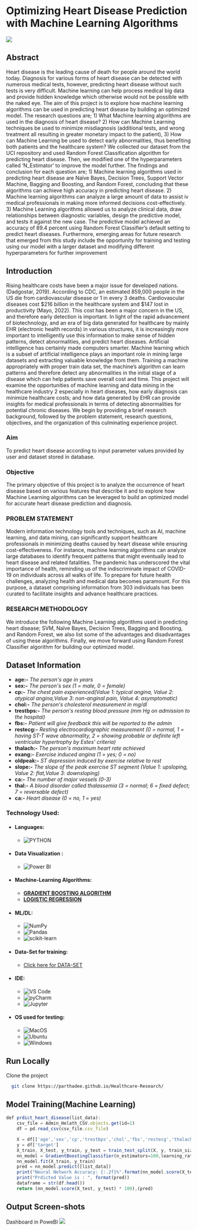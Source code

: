 # Optimizing Heart Disease Prediction with Machine Learning Algorithms
<img src="Data Image/machine banner.jpg" />

## Abstract 
<p> 
  Heart disease is the leading cause of death for people around the world today. Diagnosis for various forms of heart disease can be detected with numerous medical tests, however, predicting heart disease without such tests is very difficult. Machine learning can help process medical big data and provide hidden knowledge which otherwise would not be possible with the naked eye. The aim of this project is to explore how machine learning algorithms can be used in predicting heart disease by building an optimized model. The research questions are; 1) What Machine learning algorithms are used in the diagnosis of heart disease? 2) How can Machine Learning techniques be used to minimize misdiagnosis (additional tests, and wrong treatment all resulting in greater monetary impact to the patient), 3) How can Machine Learning be used to detect early abnormalities, thus benefiting both patients and the healthcare system? We collected our dataset from the UCI repository and used Random Forest Classification algorithm for predicting heart disease. Then, we modified one of the hyperparameters called ‘N_Estimator’ to improve the model further. The findings and conclusion for each question are; 1) Machine learning algorithms used in predicting heart disease are Naïve Bayes, Decision Trees, Support Vector Machine, Bagging and Boosting, and Random Forest, concluding that these algorithms can achieve high accuracy in predicting heart disease. 2) Machine learning algorithms can analyze a large amount of data to assist iv medical professionals in making more informed decisions cost-effectively. 3) Machine Learning algorithms allowed us to analyze clinical data, draw relationships between diagnostic variables, design the predictive model, and tests it against the new case. The predictive model achieved an accuracy of 89.4 percent using Random Forest Classifier’s default setting to predict heart diseases. Furthermore, emerging areas for future research that emerged from this study include the opportunity for training and testing using our model with a larger dataset and modifying different hyperparameters for further improvement 
</p>

## Introduction
<p>
  Rising healthcare costs have been a major issue for developed nations. (Dadgostar, 2019). According to CDC, an estimated 859,000 people in the US die from cardiovascular disease or 1 in every 3 deaths. Cardiovascular diseases cost $216 billion in the healthcare system and $147 lost in productivity (Mayo, 2022). This cost has been a major concern in the US, and therefore early detection is important. In light of the rapid advancement of biotechnology, and an era of big data generated for healthcare by mainly EHR (electronic health records) in various structures, it is increasingly more important to intelligently use this information to make sense of hidden patterns, detect abnormalities, and predict heart diseases. 
      Artificial intelligence has certainly made computers smarter. Machine learning which is a subset of artificial intelligence plays an important role in mining large datasets and extracting valuable knowledge from them. Training a machine appropriately with proper train data set, the machine’s algorithm can learn patterns and therefore detect any abnormalities in the initial stage of a disease which can help patients save overall cost and time. This project will examine the opportunities of machine learning and data mining in the healthcare industry 2 especially in heart diseases, how early diagnosis can minimize healthcare costs; and how data generated by EHR can provide insights for medical professionals in terms of detecting abnormalities for potential chronic diseases. We begin by providing a brief research background, followed by the problem statement, research questions, objectives, and the organization of this culminating experience project. 

</p>

### Aim
<p> 
  To predict heart disease according to input parameter values provided by user and dataset
stored in database.
</p>

### Objective
<p>
  The primary objective of this project is to analyze the occurrence of heart disease based on various features that describe it and to explore how Machine Learning algorithms can be leveraged to build an optimized model for accurate heart disease prediction and diagnosis.
</p>

### PROBLEM STATEMENT
<p>
  Modern information technology tools and techniques, such as AI, machine learning, and data mining, can significantly support healthcare professionals in minimizing deaths caused by heart disease while ensuring cost-effectiveness. For instance, machine learning algorithms can analyze large databases to identify frequent patterns that might eventually lead to heart disease and related fatalities. The pandemic has underscored the vital importance of health, reminding us of the indiscriminate impact of COVID-19 on individuals across all walks of life. To prepare for future health challenges, analyzing health and medical data becomes paramount. For this purpose, a dataset comprising information from 303 individuals has been curated to facilitate insights and advance healthcare practices.
</p>

### RESEARCH METHODOLOGY
<p>
We introduce the following Machine Learning algorithms used in predicting heart disease; SVM, Naïve Bayes, Decision Trees, Bagging and Boosting, and Random Forest, we also list some of the advantages and disadvantages of using these algorithms. Finally, we move forward using Random Forest Classifier algorithm for building our optimized model. 
</p>

## Dataset Information
- **age:-** *The person's age in years*
- **sex:-** *The person's sex (1 = male, 0 = female)*
- **cp:-** *The chest pain experienced(Value 1: typical angina, Value 2: atypical angina,Value 3: non-anginal pain, Value 4: asymptomatic)*
- **chol:-** *The person's cholesterol measurement in mg/dl*
- **trestbps:-** *The person's resting blood pressure (mm Hg on admission to the hospital)*
- **fbs:-** *Patient will give feedback this will be reported to the admin*
- **restecg:-** *Resting electrocardiographic measurement (0 = normal, 1 = having ST-T wave abnormality, 2 = showing probable or definite left ventricular hypertrophy by Estes' criteria)*
- **thalach:-** *The person's maximum heart rate achieved*
- **exang:-** *Exercise induced angina (1 = yes; 0 = no)*
- **oldpeak:-** *ST depression induced by exercise relative to rest*
- **slope:-**  *The slope of the peak exercise ST segment (Value 1: upsloping, Value 2: flat,Value 3: downsloping)*
- **ca:-**  *The number of major vessels (0-3)*
- **thal:-**  *A blood disorder called thalassemia (3 = normal; 6 = fixed defect; 7 = reversable defect)*
- **ca:-**  *Heart disease (0 = no, 1 = yes)*

  
### Technology Used:
- #### Languages:
  - ![PYTHON](https://img.shields.io/badge/Python-FFD43B?style=for-the-badge&logo=python&logoColor=darkgreen)
- #### Data Visualization :
  - ![Power BI](https://img.shields.io/badge/PowerBI-563D7C?style=for-the-badge&logo=DataVisualization&logoColor=white)
- #### Machine-Learning Algorithms:
  - <a href="https://en.wikipedia.org/wiki/Gradient_boosting">**GRADIENT BOOSTING ALGORITHM**</a>
  - <a href="https://en.wikipedia.org/wiki/Logistic_regression">**LOGISTIC REGRESSION**</a>
- #### ML/DL:
  - ![NumPy](https://img.shields.io/badge/numpy-%23013243.svg?style=for-the-badge&logo=numpy&logoColor=white)
  - ![Pandas](https://img.shields.io/badge/pandas-%23150458.svg?style=for-the-badge&logo=pandas&logoColor=white)
  - ![scikit-learn](https://img.shields.io/badge/scikit--learn-%23F7931E.svg?style=for-the-badge&logo=scikit-learn&logoColor=white)
- #### Data-Set for training:
  - <a href="https://github.com/Kumar-laxmi/Heart-Disease-Prediction-System/blob/main/Machine_Learning/heart.csv">Click here for DATA-SET</a>
- #### IDE:
  - ![VS Code](https://img.shields.io/badge/Visual_Studio_Code-0078D4?style=for-the-badge&logo=visual%20studio%20code&logoColor=white)
  - ![pyCharm](https://img.shields.io/badge/PyCharm-000000.svg?&style=for-the-badge&logo=PyCharm&logoColor=white)
  - ![Jupyter](https://img.shields.io/badge/Jupyter-orange.svg?&style=for-the-badge&logo=jupyter&logoColor=white)
- #### OS used for testing:
  - ![MacOS](https://img.shields.io/badge/mac%20os-000000?style=for-the-badge&logo=apple&logoColor=white)
  - ![Ubuntu](https://img.shields.io/badge/Ubuntu-E95420?style=for-the-badge&logo=ubuntu&logoColor=white)
  - ![Windows](https://img.shields.io/badge/Windows-0078D6?style=for-the-badge&logo=windows&logoColor=white)

## Run Locally

Clone the project

```bash
  git clone https://parthadee.github.io/Healthcare-Research/
```

## Model Training(Machine Learning)

```javascript
def prdict_heart_disease(list_data):
    csv_file = Admin_Helath_CSV.objects.get(id=1)
    df = pd.read_csv(csv_file.csv_file)

    X = df[['age','sex','cp','trestbps','chol','fbs','restecg','thalach','exang','oldpeak','slope','ca','thal']]
    y = df['target']
    X_train, X_test, y_train, y_test = train_test_split(X, y, train_size=0.8, random_state=0)
    nn_model = GradientBoostingClassifier(n_estimators=100,learning_rate=1.0,max_depth=1, random_state=0)
    nn_model.fit(X_train, y_train)
    pred = nn_model.predict([list_data])
    print("Neural Network Accuracy: {:.2f}%".format(nn_model.score(X_test, y_test) * 100))
    print("Prdicted Value is : ", format(pred))
    dataframe = str(df.head())
    return (nn_model.score(X_test, y_test) * 100),(pred)
```

## Output Screen-shots
Dashboard in PoweBI
<img src="Data Image/4 Dashboard Image.jpg" />
